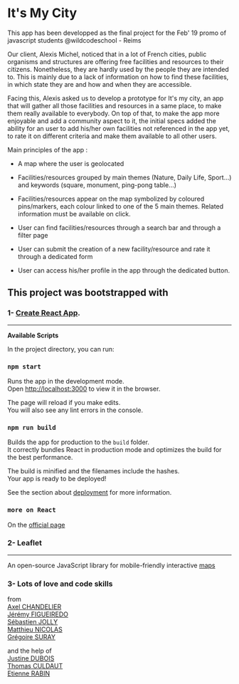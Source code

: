 # It's My City

This app has been developped as the final project for the Feb' 19 promo of javascript students @wildcodeschool - Reims

Our client, Alexis Michel, noticed that in a lot of French cities, public organisms and structures are offering free facilities and resources to their citizens.
Nonetheless, they are hardly used by the people they are intended to. This is mainly due to a lack of information on how to find these facilities, in which state they are and how and when they are accessible.

Facing this, Alexis asked us to develop a prototype for It's my city, an app that will gather all those facilities and resources in a same place, to make them really available to everybody. On top of that, to make the app more enjoyable and add a community aspect to it, the initial specs added the ability for an user to add his/her own facilities not referenced in the app yet, to rate it on different criteria and make them available to all other users.

Main principles of the app :
- A map where the user is geolocated
[](https://i.imgur.com/6PKHj31.jpg)
- Facilities/resources grouped by main themes (Nature, Daily Life, Sport...) and keywords (square, monument, ping-pong table...) 

- Facilities/resources appear on the map symbolized by coloured pins/markers, each colour linked to one of the 5 main themes. Related information must be available on click.

- User can find facilities/resources through a search bar and through a filter page

- User can submit the creation of a new facility/resource and rate it through a dedicated form

- User can access his/her profile in the app through the dedicated button. 




## This project was bootstrapped with 

### **1- [Create React App](https://github.com/facebook/create-react-app).**
---
**Available Scripts**

In the project directory, you can run:

### `npm start`

Runs the app in the development mode.<br>
Open [http://localhost:3000](http://localhost:3000) to view it in the browser.

The page will reload if you make edits.<br>
You will also see any lint errors in the console.

### `npm run build`

Builds the app for production to the `build` folder.<br>
It correctly bundles React in production mode and optimizes the build for the best performance.

The build is minified and the filenames include the hashes.<br>
Your app is ready to be deployed!

See the section about [deployment](https://facebook.github.io/create-react-app/docs/deployment) for more information.

### `more on React`
On the [official page](https://github.com/facebook/create-react-app)
<br>
### **2- Leaflet**
---
An open-source JavaScript library
for mobile-friendly interactive [maps](https://leafletjs.com/)
<br>
### **3- Lots of love and code skills**
from <br>
[Axel CHANDELIER](https://github.com/spartakyste)<br>
[Jérémy FIGUEIREDO](https://github.com/0figueiredo)<br>
[Sébastien JOLLY](https://github.com/seb879)<br>
[Matthieu NICOLAS](https://github.com/mtthncls)<br>
[Grégoire SURAY](https://github.com/dezedene)<br>

and the help of <br>
[Justine DUBOIS](https://github.com/JuDubois)<br>
[Thomas CULDAUT](https://github.com/dadtmt)<br>
[Etienne RABIN](https://github.com/erabin05)<br>

